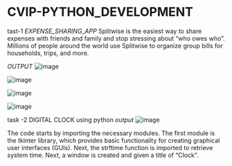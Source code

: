 # CVIP-PYTHON_DEVELOPMENT
tast-1 
*EXPENSE_SHARING_APP*
Splitwise is the easiest way to share expenses with friends and family and stop stressing about “who owes who”. Millions of people around the world use Splitwise to organize group bills for households, trips, and more.

*OUTPUT*
![image](https://github.com/AKSHAYA-RAVICHANDRAN2712/CVIP-PYTHON_DEVELOPMENT-/assets/129597270/85c516be-a439-4fae-a2d6-6e1f4486f00f)

![image](https://github.com/AKSHAYA-RAVICHANDRAN2712/CVIP-PYTHON_DEVELOPMENT-/assets/129597270/cd532568-fff8-4e7f-acd5-35542f24393d)

![image](https://github.com/AKSHAYA-RAVICHANDRAN2712/CVIP-PYTHON_DEVELOPMENT-/assets/129597270/81cade3c-f464-4f1a-ac58-c7fefd3552cf)

![image](https://github.com/AKSHAYA-RAVICHANDRAN2712/CVIP-PYTHON_DEVELOPMENT-/assets/129597270/44a2a6c9-915c-4131-9bf9-ff375ca3d3d4)



task -2 DIGITAL CLOCK using python 
 *output*
 ![image](https://github.com/AKSHAYA-RAVICHANDRAN2712/CVIP-PYTHON_DEVELOPMENT-/assets/129597270/88f6b399-c28b-4ef0-ba5a-caa039ccdef5)

The code starts by importing the necessary modules. The first module is the tkinter library, which provides basic functionality for creating graphical user interfaces (GUIs). Next, the strftime function is imported to retrieve system time. Next, a window is created and given a title of “Clock”.

 
